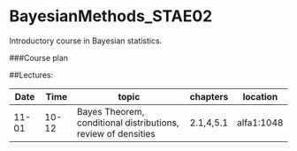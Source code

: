 # BayesianMethods_STAE02
Introductory course in Bayesian statistics.

###Course plan

##Lectures:

Date | Time  | topic | chapters | location
---|---|---|---|---
| 11-01 | 10-12 | Bayes Theorem, conditional distributions,  review of densities | 2.1,4,5.1 | alfa1:1048

